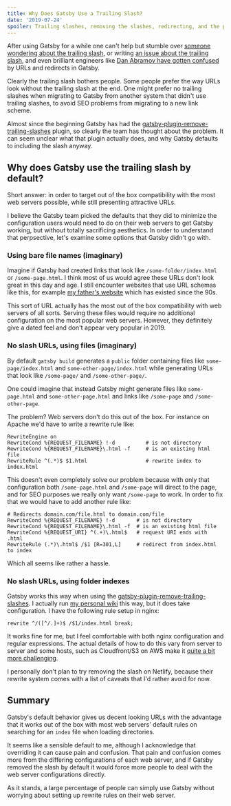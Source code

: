 ```yaml
---
title: Why Does Gatsby Use a Trailing Slash?
date: '2019-07-24'
spoiler: Trailing slashes, removing the slashes, redirecting, and the pain.
---
```


After using Gatsby for a while one can't help but stumble over [someone wondering about the trailing slash](https://www.reddit.com/r/gatsbyjs/comments/c907g6/q_on_the_forced_trailing_on_urls_redirects_whats/), or writing [an issue about the trailing slash](https://github.com/gatsbyjs/gatsby/issues/9207
), and even brilliant engineers like [Dan Abramov have gotten confused](https://twitter.com/dan_abramov/status/1085162944156131330) by URLs and redirects in Gatsby.

Clearly the trailing slash bothers people. Some people prefer the way URLs look without the trailing slash at the end. One might prefer no trailing slashes when migrating to Gatsby from another system that didn't use trailing slashes, to avoid SEO problems from migrating to a new link scheme.

Almost since the beginning Gatsby has had the [gatsby-plugin-remove-trailing-slashes](https://www.gatsbyjs.org/packages/gatsby-plugin-remove-trailing-slashes/) plugin, so clearly the team has thought about the problem. It can seem unclear what that plugin actually does, and why Gatsby defaults to including the slash anyway.

## Why does Gatsby use the trailing slash by default?

Short answer: in order to target out of the box compatibility with the most web servers possible, while still presenting attractive URLs.

I believe the Gatsby team picked the defaults that they did to minimize the configuration users would need to do on their web servers to get Gatsby working, but without totally sacrificing aesthetics. In order to understand that perpsective, let's examine some options that Gatsby didn't go with.

### Using bare file names (imaginary)

Imagine if Gatsby had created links that look like `/some-folder/index.html` or `/some-page.html`. I think most of us would agree these URLs don't look great in this day and age. I still encounter websites that use URL schemas like this, for example [my father's website](https://learninfreedom.org/) which has existed since the 90s.

This sort of URL actually has the most out of the box compatibility with web servers of all sorts. Serving these files would require no additional configuration on the most popular web servers. However, they definitely give a dated feel and don't appear very popular in 2019.

### No slash URLs, using files (imaginary)

By default `gatsby build` generates a `public` folder containing files like `some-page/index.html` and `some-other-page/index.html` while generating URLs that look like `/some-page/` and `/some-other-page/`.

One could imagine that instead Gatsby might generate files like `some-page.html` and `some-other-page.html` and links like `/some-page` and `/some-other-page`.

The problem? Web servers don't do this out of the box. For instance on Apache we'd have to write a rewrite rule like:

```
RewriteEngine on
RewriteCond %{REQUEST_FILENAME} !-d          # is not directory
RewriteCond %{REQUEST_FILENAME}\.html -f     # is an existing html file
RewriteRule ^(.*)$ $1.html                   # rewrite index to index.html
```

This doesn't even completely solve our problem because with only that configuration both `/some-page.html` and `/some-page` will direct to the page, and for SEO purposes we really only want `/some-page` to work. In order to fix that we would have to add another rule like:

```
# Redirects domain.com/file.html to domain.com/file
RewriteCond %{REQUEST_FILENAME} !-d       # is not directory
RewriteCond %{REQUEST_FILENAME}\.html -f  # is an existing html file
RewriteCond %{REQUEST_URI} ^(.+)\.html$   # request URI ends with .html
RewriteRule (.*)\.html$ /$1 [R=301,L]     # redirect from index.html to index
```

Which all seems like rather a hassle.

### No slash URLs, using folder indexes

Gatsby works this way when using the [gatsby-plugin-remove-trailing-slashes](https://www.gatsbyjs.org/packages/gatsby-plugin-remove-trailing-slashes/). I actually run [my personal wiki](https://zencephalon.com) this way, but it does take configuration. I have the following rule setup in nginx:

```
rewrite ^/([^/.]+)$ /$1/index.html break;
```

It works fine for me, but I feel comfortable with both nginx configuration and regular expressions. The actual details of how to do this vary from server to server and some hosts, such as Cloudfront/S3 on AWS make it [quite a bit more challenging](https://github.com/gatsbyjs/gatsby/issues/9207#issuecomment-479359403).

I personally don't plan to try removing the slash on Netlify, because their rewrite system comes with a list of caveats that I'd rather avoid for now.

## Summary

Gatsby's default behavior gives us decent looking URLs with the advantage that it works out of the box with most web servers' default rules on searching for an `index` file when loading directories.

It seems like a sensible default to me, although I acknowledge that overriding it can cause pain and confusion. That pain and confusion comes more from the differing configurations of each web server, and if Gatsby removed the slash by default it would force more people to deal with the web server configurations directly.

As it stands, a large percentage of people can simply use Gatsby without worrying about setting up rewrite rules on their web server.